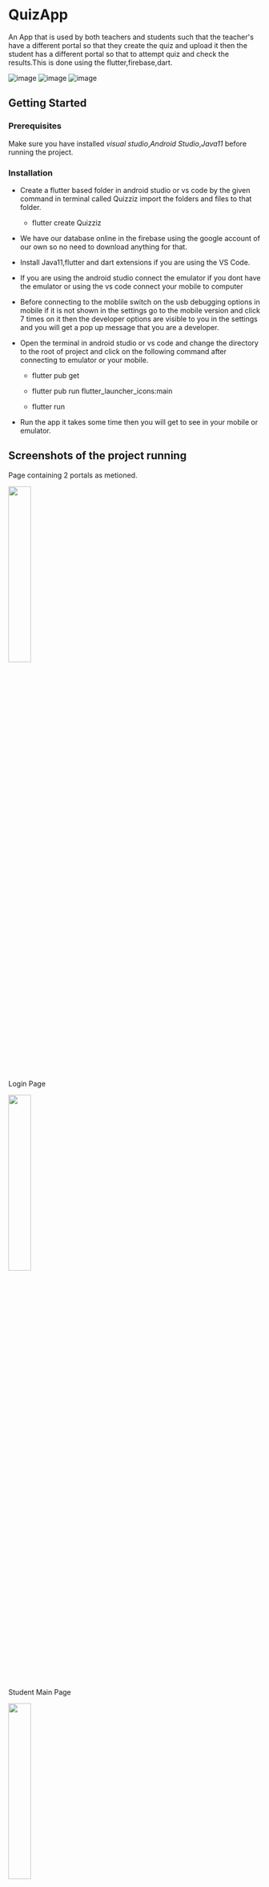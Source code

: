 # QuizApp
An App that is used by both teachers and students such that the teacher's have a different portal so that they create the quiz and upload it then the student has a different portal so that to attempt quiz and check the results.This is done using the flutter,firebase,dart.

![image](https://img.shields.io/badge/DART-E34F26?style=for-the-badge&logo=dart&logoColor=white)
![image](https://img.shields.io/badge/FLUTTER-3756AB?style=for-the-badge&logo=flutter&logoColor=white)
![image](https://img.shields.io/badge/FIREBASE-E34F26?style=for-the-badge&logo=FireBase&logoColor=white)

## Getting Started
### Prerequisites

Make sure you have installed *visual studio*,*Android Studio*,*Java11*  before running the project.

### Installation

* Create a flutter based folder in android studio or vs code by the given command in terminal called Quizziz import the folders and files to that folder.

   * flutter create Quizziz

* We have our database online in the firebase using the google account of our own so no need to download anything for that.
   
* Install Java11,flutter and dart extensions if you are using the VS Code.

* If you are using the android studio connect the emulator if you dont have the emulator or using the vs code connect your mobile to computer

* Before connecting to the moblile switch on the usb debugging options in mobile if it is not shown in the settings go to the mobile version and click 7 times on it then the developer options are visible to you in the settings and you will get a pop up message that you are a developer.

* Open the terminal in android studio or vs code and change the directory to the root of project and click on the following command after connecting to emulator or your mobile.

   * flutter pub get
   
   * flutter pub run flutter_launcher_icons:main

   * flutter run
   
* Run the app it takes some time then you will get to see in your mobile or emulator.

## Screenshots of the project running

Page containing 2 portals as metioned.

<img src="https://user-images.githubusercontent.com/113230592/233431474-1fbd2fe0-48fb-4d38-8595-da6e8807246e.jpg" width="30%" height="30%">

Login Page

<img src="https://user-images.githubusercontent.com/113230592/233437751-5c56a321-c57d-48b9-81ec-22d6b9153b7d.jpg" width="30%" height="30%">

Student Main Page

<img src="https://user-images.githubusercontent.com/113230592/233439454-5fb6faf1-cd33-4d20-a479-d0874a44e401.jpg" width="30%" height="30%">
